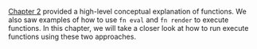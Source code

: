 [Chapter 2][ch2] provided a high-level conceptual explanation of functions. We also saw examples of
how to use `fn eval` and `fn render` to execute functions. In this chapter, we will take a closer
look at how to run execute functions using these two approaches.

[ch2]: /book/02-concepts/03-functions
